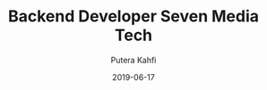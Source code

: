 ---
title: Backend Developer Seven Media Tech
date: 2019-06-17
location: jakarta
job_type: full
due_date: 2019-06-17
author: Putera Kahfi
by: Seven Media Tech
published: true
tags: ["loker", "lowongan"]
series: false
category: job
cover_image: hmm
canonical_url: false
description: ""
poster: https://scontent-sin2-2.xx.fbcdn.net/v/t1.0-9/64318422_2181541771939620_4057956904524054528_n.jpg?_nc_cat=100&_nc_ht=scontent-sin2-2.xx&oh=e8cfc2cc7d0f71856e793c84feba6ec3&oe=5D8A8A37
---